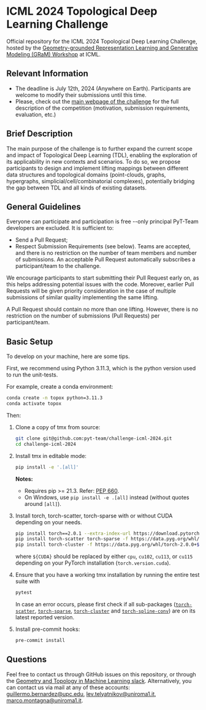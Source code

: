 # ICML 2024 Topological Deep Learning Challenge
Official repository for the ICML 2024 Topological Deep Learning Challenge, hosted by the [Geometry-grounded Representation Learning and Generative Modeling (GRaM) Workshop](https://gram-workshop.github.io) at ICML.

## Relevant Information
- The deadline is July 12th, 2024 (Anywhere on Earth). Participants are welcome to modify their submissions until this time.
- Please, check out the [main webpage of the challenge](https://pyt-team.github.io/packs/challenge.html) for the full description of the competition (motivation, submission requirements, evaluation, etc.)

## Brief Description
The main purpose of the challenge is to further expand the current scope and impact of Topological Deep Learning (TDL), enabling the exploration of its applicability in new contexts and scenarios. To do so, we propose participants to design and implement lifting mappings between different data structures and topological domains (point-clouds, graphs, hypergraphs, simplicial/cell/combinatorial complexes), potentially bridging the gap between TDL and all kinds of existing datasets.


## General Guidelines
Everyone can participate and participation is free --only principal PyT-Team developers are excluded. It is sufficient to:
- Send a Pull Request;
- Respect Submission Requirements (see below).
Teams are accepted, and there is no restriction on the number of team members and number of submissions. An acceptable Pull Request automatically subscribes a participant/team to the challenge.

We encourage participants to start submitting their Pull Request early on, as this helps addressing potential issues with the code. Moreover, earlier Pull Requests will be given priority consideration in the case of multiple submissions of similar quality implementing the same lifting.

A Pull Request should contain no more than one lifting. However, there is no restriction on the number of submissions (Pull Requests) per participant/team.

## Basic Setup
To develop on your machine, here are some tips.

First, we recommend using Python 3.11.3, which is the python version used to run the unit-tests.

For example, create a conda environment:
   ```bash
   conda create -n topox python=3.11.3
   conda activate topox
   ```

Then:

1. Clone a copy of tmx from source:

   ```bash
   git clone git@github.com:pyt-team/challenge-icml-2024.git
   cd challenge-icml-2024
   ```

2. Install tmx in editable mode:

   ```bash
   pip install -e '.[all]'
   ```
   **Notes:**
   - Requires pip >= 21.3. Refer: [PEP 660](https://peps.python.org/pep-0660/).
   - On Windows, use `pip install -e .[all]` instead (without quotes around `[all]`).

4. Install torch, torch-scatter, torch-sparse with or without CUDA depending on your needs.

      ```bash
      pip install torch==2.0.1 --extra-index-url https://download.pytorch.org/whl/${CUDA}
      pip install torch-scatter torch-sparse -f https://data.pyg.org/whl/torch-2.0.1+${CUDA}.html
      pip install torch-cluster -f https://data.pyg.org/whl/torch-2.0.0+${CUDA}.html
      ```

      where `${CUDA}` should be replaced by either `cpu`, `cu102`, `cu113`, or `cu115` depending on your PyTorch installation (`torch.version.cuda`).

5. Ensure that you have a working tmx installation by running the entire test suite with

   ```bash
   pytest
   ```

    In case an error occurs, please first check if all sub-packages ([`torch-scatter`](https://github.com/rusty1s/pytorch_scatter), [`torch-sparse`](https://github.com/rusty1s/pytorch_sparse), [`torch-cluster`](https://github.com/rusty1s/pytorch_cluster) and [`torch-spline-conv`](https://github.com/rusty1s/pytorch_spline_conv)) are on its latest reported version.

6. Install pre-commit hooks:

   ```bash
   pre-commit install
   ```

## Questions

Feel free to contact us through GitHub issues on this repository, or through the [Geometry and Topology in Machine Learning slack](https://tda-in-ml.slack.com/join/shared_invite/enQtOTIyMTIyNTYxMTM2LTA2YmQyZjVjNjgxZWYzMDUyODY5MjlhMGE3ZTI1MzE4NjI2OTY0MmUyMmQ3NGE0MTNmMzNiMTViMjM2MzE4OTc#/). Alternatively, you can contact us via mail at any of these accounts: guillermo.bernardez@upc.edu, lev.telyatnikov@uniroma1.it, marco.montagna@uniroma1.it.
